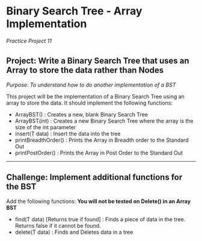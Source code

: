 # Binary Search Tree - Array Implementation
###### Practice Project 11

## Project: Write a Binary Search Tree that uses an Array to store the data rather than Nodes
*Purpose: To understand how to do another implementation of a BST*

This project will be the implementation of a Binary Search Tree using an array to store the data. It should implement the following functions:
* ArrayBST() : Creates a new, blank Binary Search Tree
* ArrayBST(int) : Creates a new Binary Search Tree where the array is the size of the int parameter
* insert(T data) : Insert the data into the tree
* printBreadthOrder() : Prints the Array in Breadth order to the Standard Out
* printPostOrder() : Prints the Array in Post Order to the Standard Out

***

## Challenge: Implement additional functions for the BST

Add the following functions:
**You will not be tested on Delete() in an Array BST**
* find(T data) [Returns true if found] : Finds a piece of data in the tree. Returns false if it cannot be found.
* delete(T data) : Finds and Deletes data in a tree
